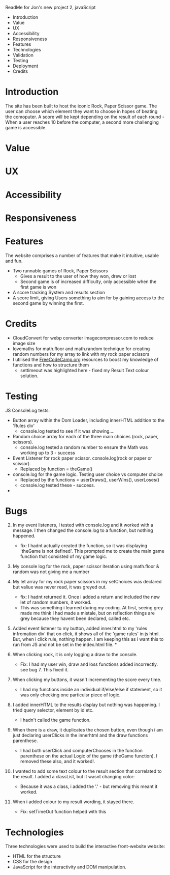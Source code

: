 ReadMe for Jon's new project 2, javaScript

* Introduction
* Value
* UX
* Accessibility
* Responsiveness
* Features
* Technologies
* Validation
* Testing
* Deployment
* Credits



# Introduction
The site has been built to host the iconic Rock, Paper Scissor game.
The user can choose which element they want to choose in hopes of beating the comoputer. 
A score will be kept depending on the result of each round - When a user reaches 10 before the computer, a second more challenging game is accessible.

# Value

# UX

# Accessibility

# Responsiveness

# Features
The website comprises a number of features that make it intuitive, usable and fun.
- Two runnable games of Rock, Paper Scissors
    - Gives a result to the user of how they won, drew or lost
    - Second game is of increased difficulty, only accessible when the first game is won
- A score tracking System and results section
- A score limit, giving Users something to aim for by gaining access to the second game by winning the first. 

# Credits
* CloudConvert for webp converter imagecompressor.com to reduce image size
* lovemaths for math.floor and math.random technique for creating random numbers for my array to link with my rock paper scissors
* I utilised the [FreeCodeCamp.org](https://www.youtube.com/channel/UC8butISFwT-Wl7EV0hUK0BQ) resources to boost my knowledge of functions and how to structure them
    * settimeout was highlighted here - fixed my Result Text colour solution.

# Testing
JS ConsoleLog tests:
* Button array within the Dom Loader, including innerHTML addition to the 'Rules div'
    * console.log tested to see if it was showing....
* Random choice array for each of the three main choices (rock, paper, scissors).
    * console.log tested a random number to ensure the Math was working up to 3 - success
* Event Listener for rock paper scissor. console.log(rock or paper or scissor). 
    * Replaced by function = theGame()
* console.log for the game logic. Testing user choice vs computer choice
    * Replaced by the functions = userDraws(), userWins(), userLoses()
    * console.log tested these - success.
* 

# Bugs

2. In my event listeners, I tested with console.log and it worked with a message. I then changed the console.log to a function, but nothing happened.
    * fix: I hadnt actually created the function, so it was displaying 'theGame is not defined'. This prompted me to create the main game function that consisted of my game logic. 

3. My console log for the rock, paper scissor iteration using math.floor & random was not giving me a number

4. My let array for my rock paper scissors in my setChoices was declared but valiue was never read, it was greyed out.
    * fix: I hadnt returned it. Once i added a return and included the new let of random numbers, it worked.
    * This was something i learned during my coding. At first, seeing grey made me think I had made a mistale, but on reflection things are grey because they havent been declared, called etc.

5. Added event listener to my button, added inner.html to my 'rules infromation div' that on click, it shows all of the 'game rules'  in js html. But, when i click rule, nothing happen. I am keeping this as i want this to run from JS and not be set in the index.html file.
    * 

6. When clicking rock, it is only logging a draw to the console.
    * Fix: I had my user win, draw and loss functions added incorrectly. see bug 7. This fixed it. 

7. When clicking my buttons, it wasn't incrementing the score every time.
    * I had my functions inside an individual if/else/else if statement, so it was only checking one particulsr piece of logic.

8. I added innerHTML to the results display but nothing was happening. I tried query selector, element by id etc.
    * I hadn't called the game function. 

9. When there is a draw, it duplicates the chosen button, even though i am just declaring userClicks in the innerhtml and the draw functions parenthese.
    * I had both userClick and computerChooses in the function parenthese on the actual Logic of the game (theGame function). I removed these also, and it worked!.

10. I wanted to add some text colour to the result section that correlated to the result. I added a classList, but it wasnt changing color:
    * Because it was a class, i added the '.' - but removing this meant it worked.

11. When i added colour to my result wording, it stayed there.
    * Fix: setTimeOut function helped with this
    

# Technologies
Three technologies were used to build the interactive front-website website:
* HTML for the structure
* CSS for the design
* JavaScript for the interactivity and DOM manipulation.